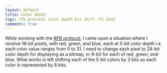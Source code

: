 ```yaml
---
layout: default
title: Color depth
tags: rfb protocol color depth bit shift rfc 6143
comments: true
---
```


While working with the [RFB protocol](https://tools.ietf.org/html/rfc6143), I came upon a situation where I receive 16-bit pixels, with red, green, and blue, each at 5-bit color depth i.e. each color value ranges from 0 to 31. I need to change each pixel to 24-bit color depth for displaying as a bitmap, or 8-bit for each of red, green, and blue. What works is left shifting each of the 5-bit colors by 3 bits so each color is represented by 8 bits.
